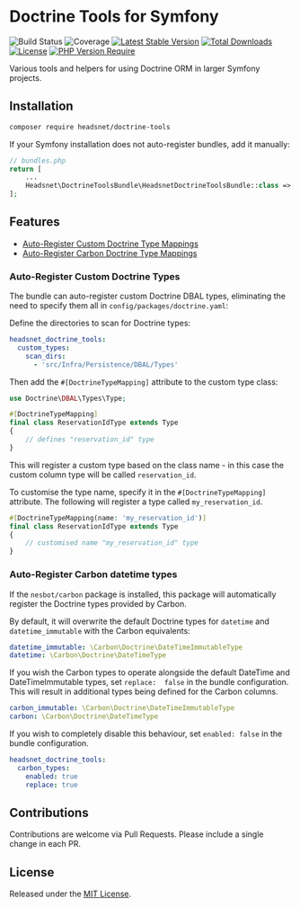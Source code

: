 Doctrine Tools for Symfony
====

![Build Status](https://github.com/headsnet/doctrine-tools-bundle/actions/workflows/ci.yml/badge.svg)
![Coverage](https://raw.githubusercontent.com/headsnet/doctrine-tools-bundle/image-data/coverage.svg)
[![Latest Stable Version](https://poser.pugx.org/headsnet/doctrine-tools-bundle/v)](//packagist.org/packages/headsnet/doctrine-tools-bundle)
[![Total Downloads](https://poser.pugx.org/headsnet/doctrine-tools-bundle/downloads)](//packagist.org/packages/headsnet/doctrine-tools-bundle)
[![License](https://poser.pugx.org/headsnet/doctrine-tools-bundle/license)](//packagist.org/packages/headsnet/doctrine-tools-bundle)
[![PHP Version Require](http://poser.pugx.org/headsnet/doctrine-tools-bundle/require/php)](//packagist.org/packages/headsnet/doctrine-tools-bundle)

Various tools and helpers for using Doctrine ORM in larger Symfony projects.

## Installation

```bash
composer require headsnet/doctrine-tools
```
If your Symfony installation does not auto-register bundles, add it manually:

```php
// bundles.php
return [
    ...
    Headsnet\DoctrineToolsBundle\HeadsnetDoctrineToolsBundle::class => ['all' => true],
];
```

## Features

- [Auto-Register Custom Doctrine Type Mappings](#auto-register-custom-doctrine-types)
- [Auto-Register Carbon Doctrine Type Mappings](#auto-register-carbon-datetime-types)

### Auto-Register Custom Doctrine Types

The bundle can auto-register custom Doctrine DBAL types, eliminating the need to specify them all in 
`config/packages/doctrine.yaml`:

Define the directories to scan for Doctrine types:

```yaml
headsnet_doctrine_tools:
  custom_types:
    scan_dirs:
      - 'src/Infra/Persistence/DBAL/Types'
```

Then add the `#[DoctrineTypeMapping]` attribute to the custom type class:

```php
use Doctrine\DBAL\Types\Type;

#[DoctrineTypeMapping]
final class ReservationIdType extends Type
{
    // defines "reservation_id" type
}
```

This will register a custom type based on the class name - in this case the custom column type will be called 
`reservation_id`.

To customise the type name, specify it in the `#[DoctrineTypeMapping]` attribute. The following will register a type 
called `my_reservation_id`.

```php
#[DoctrineTypeMapping(name: 'my_reservation_id')]
final class ReservationIdType extends Type
{
    // customised name "my_reservation_id" type
}
```

### Auto-Register Carbon datetime types

If the `nesbot/carbon` package is installed, this package will automatically register the Doctrine types provided by 
Carbon.

By default, it will overwrite the default Doctrine types for `datetime` and `datetime_immutable` with the Carbon 
equivalents:

```yaml
datetime_immutable: \Carbon\Doctrine\DateTimeImmutableType
datetime: \Carbon\Doctrine\DateTimeType
```
If you wish the Carbon types to operate alongside the default DateTime and DateTimeImmutable types, set `replace: 
false` in the bundle configuration. This will result in additional types being defined for the Carbon columns.

```yaml
carbon_immutable: \Carbon\Doctrine\DateTimeImmutableType
carbon: \Carbon\Doctrine\DateTimeType
```

If you wish to completely disable this behaviour, set `enabled: false` in the bundle configuration.

```yaml
headsnet_doctrine_tools:
  carbon_types:
    enabled: true
    replace: true
```

## Contributions

Contributions are welcome via Pull Requests. Please include a single change in each PR.

## License

Released under the [MIT License](LICENSE).
